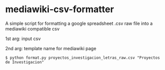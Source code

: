 # mediawiki-csv-formatter
A simple script for formatting a google spreadsheet .csv raw file into a mediawiki compatible csv

1st arg: input csv

2nd arg: template name for mediawiki page

`$ python format.py proyectos_investigacion_letras_raw.csv "Proyectos de Investigacion"`
